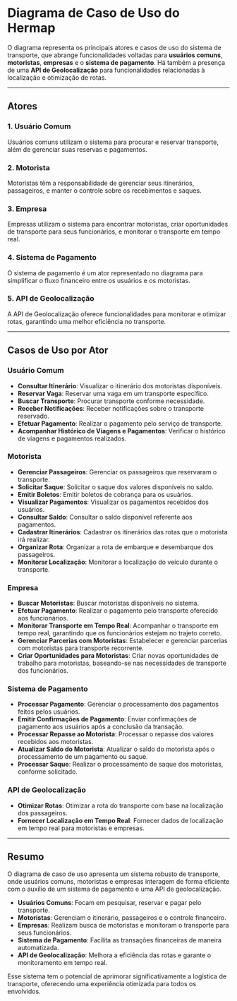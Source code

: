 # Diagrama de Caso de Uso do Hermap

O diagrama representa os principais atores e casos de uso do sistema de transporte, que abrange funcionalidades voltadas para **usuários comuns**, **motoristas**, **empresas** e o **sistema de pagamento**. Há também a presença de uma **API de Geolocalização** para funcionalidades relacionadas à localização e otimização de rotas.

---

## Atores

### 1. Usuário Comum
Usuários comuns utilizam o sistema para procurar e reservar transporte, além de gerenciar suas reservas e pagamentos.

### 2. Motorista
Motoristas têm a responsabilidade de gerenciar seus itinerários, passageiros, e manter o controle sobre os recebimentos e saques.

### 3. Empresa
Empresas utilizam o sistema para encontrar motoristas, criar oportunidades de transporte para seus funcionários, e monitorar o transporte em tempo real.

### 4. Sistema de Pagamento
O sistema de pagamento é um ator representado no diagrama para simplificar o fluxo financeiro entre os usuários e os motoristas.

### 5. API de Geolocalização
A API de Geolocalização oferece funcionalidades para monitorar e otimizar rotas, garantindo uma melhor eficiência no transporte.

---

## Casos de Uso por Ator

### Usuário Comum
- **Consultar Itinerário**: Visualizar o itinerário dos motoristas disponíveis.
- **Reservar Vaga**: Reservar uma vaga em um transporte específico.
- **Buscar Transporte**: Procurar transporte conforme necessidade.
- **Receber Notificações**: Receber notificações sobre o transporte reservado.
- **Efetuar Pagamento**: Realizar o pagamento pelo serviço de transporte.
- **Acompanhar Histórico de Viagens e Pagamentos**: Verificar o histórico de viagens e pagamentos realizados.

### Motorista
- **Gerenciar Passageiros**: Gerenciar os passageiros que reservaram o transporte.
- **Solicitar Saque**: Solicitar o saque dos valores disponíveis no saldo.
- **Emitir Boletos**: Emitir boletos de cobrança para os usuários.
- **Visualizar Pagamentos**: Visualizar os pagamentos recebidos dos usuários.
- **Consultar Saldo**: Consultar o saldo disponível referente aos pagamentos.
- **Cadastrar Itinerários**: Cadastrar os itinerários das rotas que o motorista irá realizar.
- **Organizar Rota**: Organizar a rota de embarque e desembarque dos passageiros.
- **Monitorar Localização**: Monitorar a localização do veículo durante o transporte.

### Empresa
- **Buscar Motoristas**: Buscar motoristas disponíveis no sistema.
- **Efetuar Pagamento**: Realizar o pagamento pelo transporte oferecido aos funcionários.
- **Monitorar Transporte em Tempo Real**: Acompanhar o transporte em tempo real, garantindo que os funcionários estejam no trajeto correto.
- **Gerenciar Parcerias com Motoristas**: Estabelecer e gerenciar parcerias com motoristas para transporte recorrente.
- **Criar Oportunidades para Motoristas**: Criar novas oportunidades de trabalho para motoristas, baseando-se nas necessidades de transporte dos funcionários.

### Sistema de Pagamento
- **Processar Pagamento**: Gerenciar o processamento dos pagamentos feitos pelos usuários.
- **Emitir Confirmações de Pagamento**: Enviar confirmações de pagamento aos usuários após a conclusão da transação.
- **Processar Repasse ao Motorista**: Processar o repasse dos valores recebidos aos motoristas.
- **Atualizar Saldo do Motorista**: Atualizar o saldo do motorista após o processamento de um pagamento ou saque.
- **Processar Saque**: Realizar o processamento de saque dos motoristas, conforme solicitado.

### API de Geolocalização
- **Otimizar Rotas**: Otimizar a rota do transporte com base na localização dos passageiros.
- **Fornecer Localização em Tempo Real**: Fornecer dados de localização em tempo real para motoristas e empresas.

---

## Resumo

O diagrama de caso de uso apresenta um sistema robusto de transporte, onde usuários comuns, motoristas e empresas interagem de forma eficiente com o auxílio de um sistema de pagamento e uma API de geolocalização. 

- **Usuários Comuns**: Focam em pesquisar, reservar e pagar pelo transporte.
- **Motoristas**: Gerenciam o itinerário, passageiros e o controle financeiro.
- **Empresas**: Realizam busca de motoristas e monitoram o transporte para seus funcionários.
- **Sistema de Pagamento**: Facilita as transações financeiras de maneira automatizada.
- **API de Geolocalização**: Melhora a eficiência das rotas e garante o monitoramento em tempo real.

Esse sistema tem o potencial de aprimorar significativamente a logística de transporte, oferecendo uma experiência otimizada para todos os envolvidos.

